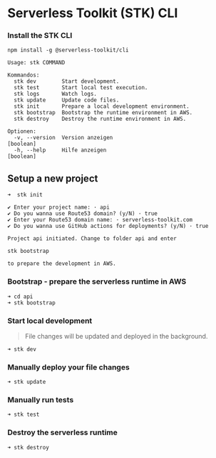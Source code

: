 # Serverless Toolkit (STK) CLI

### Install the STK CLI

```
npm install -g @serverless-toolkit/cli
```

```
Usage: stk COMMAND

Kommandos:
  stk dev        Start development.
  stk test       Start local test execution.
  stk logs       Watch logs.
  stk update     Update code files.
  stk init       Prepare a local development environment.
  stk bootstrap  Bootstrap the runtime environment in AWS.
  stk destroy    Destroy the runtime environment in AWS.

Optionen:
  -v, --version  Version anzeigen                                      [boolean]
  -h, --help     Hilfe anzeigen                                        [boolean]
```

## Setup a new project

```
➜  stk init
```

```
✔ Enter your project name: · api
✔ Do you wanna use Route53 domain? (y/N) · true
✔ Enter your Route53 domain name: · serverless-toolkit.com
✔ Do you wanna use GitHub actions for deployments? (y/N) · true

Project api initiated. Change to folder api and enter

stk bootstrap

to prepare the development in AWS.
```

### Bootstrap - prepare the serverless runtime in AWS

```
➜ cd api
➜ stk bootstrap
```

### Start local development

> File changes will be updated and deployed in the background.

```
➜ stk dev
```

### Manually deploy your file changes

```
➜ stk update
```

### Manually run tests

```
➜ stk test
```

### Destroy the serverless runtime

```
➜ stk destroy
```